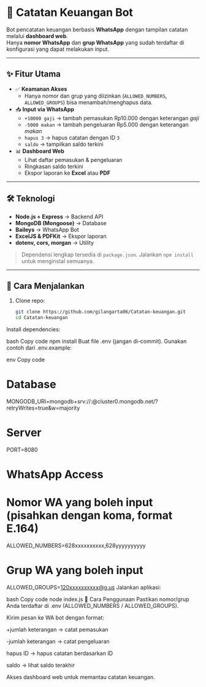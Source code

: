 # 📒 Catatan Keuangan Bot

Bot pencatatan keuangan berbasis **WhatsApp** dengan tampilan catatan melalui **dashboard web**.  
Hanya **nomor WhatsApp** dan **grup WhatsApp** yang sudah terdaftar di konfigurasi yang dapat melakukan input.  

---

## ✨ Fitur Utama
- ✅ **Keamanan Akses**
  - Hanya nomor dan grup yang diizinkan (`ALLOWED_NUMBERS`, `ALLOWED_GROUPS`) bisa menambah/menghapus data.
- 📥 **Input via WhatsApp**
  - `+10000 gaji` → tambah pemasukan Rp10.000 dengan keterangan *gaji*
  - `-5000 makan` → tambah pengeluaran Rp5.000 dengan keterangan *makan*
  - `hapus 3` → hapus catatan dengan ID `3`
  - `saldo` → tampilkan saldo terkini
- 📊 **Dashboard Web**
  - Lihat daftar pemasukan & pengeluaran
  - Ringkasan saldo terkini
  - Ekspor laporan ke **Excel** atau **PDF**

---

## 🛠️ Teknologi
- **Node.js + Express** → Backend API  
- **MongoDB (Mongoose)** → Database  
- **Baileys** → WhatsApp Bot  
- **ExcelJS & PDFKit** → Ekspor laporan  
- **dotenv, cors, morgan** → Utility  

> Dependensi lengkap tersedia di `package.json`. Jalankan `npm install` untuk menginstal semuanya.

---

## 🚀 Cara Menjalankan
1. Clone repo:
   ```bash
   git clone https://github.com/gilangarta06/Catatan-keuangan.git
   cd Catatan-keuangan
Install dependencies:

bash
Copy code
npm install
Buat file .env (jangan di-commit). Gunakan contoh dari .env.example:

env
Copy code
# Database
MONGODB_URI=mongodb+srv://<username>:<password>@cluster0.mongodb.net/<dbname>?retryWrites=true&w=majority

# Server
PORT=8080

# WhatsApp Access
# Nomor WA yang boleh input (pisahkan dengan koma, format E.164)
ALLOWED_NUMBERS=628xxxxxxxxxx,628yyyyyyyyyy

# Grup WA yang boleh input
ALLOWED_GROUPS=120xxxxxxxxxx@g.us
Jalankan aplikasi:

bash
Copy code
node index.js
📖 Cara Penggunaan
Pastikan nomor/grup Anda terdaftar di .env (ALLOWED_NUMBERS / ALLOWED_GROUPS).

Kirim pesan ke WA bot dengan format:

+jumlah keterangan → catat pemasukan

-jumlah keterangan → catat pengeluaran

hapus ID → hapus catatan berdasarkan ID

saldo → lihat saldo terakhir

Akses dashboard web untuk memantau catatan keuangan.

